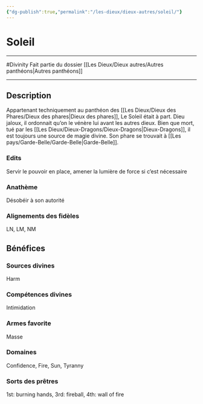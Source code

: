 ```yaml
---
{"dg-publish":true,"permalink":"/les-dieux/dieux-autres/soleil/"}
---
```


# Soleil
---
#Divinity 
Fait partie du dossier [[Les Dieux/Dieux autres/Autres panthéons\|Autres panthéons]]

-------
## Description
Appartenant techniquement au panthéon des [[Les Dieux/Dieux des Phares/Dieux des phares\|Dieux des phares]], Le Soleil était à part. Dieu jaloux, il ordonnait qu’on le vénère lui avant les autres dieux. Bien que mort, tué par les [[Les Dieux/Dieux-Dragons/Dieux-Dragons\|Dieux-Dragons]], il est toujours une source de magie divine.
Son phare se trouvait à [[Les pays/Garde-Belle/Garde-Belle\|Garde-Belle]].
### Edits
Servir le pouvoir en place, amener la lumière de force si c’est nécessaire
### Anathème
Désobéir à son autorité
### Alignements des fidèles
LN, LM, NM
## Bénéfices
### Sources divines
Harm
### Compétences divines
Intimidation
### Armes favorite
Masse
### Domaines
Confidence, Fire, Sun, Tyranny
### Sorts des prêtres
1st: burning hands, 3rd: fireball, 4th: wall of fire